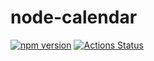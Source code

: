 # node-calendar

[![npm version](https://badge.fury.io/js/%40ponko2%2Fcalendar.svg)](https://badge.fury.io/js/%40ponko2%2Fcalendar)
[![Actions Status](https://github.com/ponko2/node-calendar/workflows/Node%20CI/badge.svg)](https://github.com/ponko2/node-calendar/actions)

